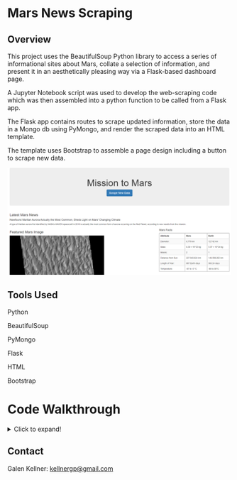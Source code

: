 # Mars News Scraping

## Overview

This project uses the BeautifulSoup Python library to access a series of informational sites about Mars, collate a selection of information, and present it in an aesthetically pleasing way via a Flask-based dashboard page.

A Jupyter Notebook script was used to develop the web-scraping code which was then assembled into a python function to be called from a Flask app.

The Flask app contains routes to scrape updated information, store the data in a Mongo db using PyMongo, and render the scraped data into an HTML template.

The template uses Bootstrap to assemble a page design including a button to scrape new data.

![DashPreview](/Missions_to_Mars/Screenshots/dash_top.png)

## Tools Used

Python

BeautifulSoup

PyMongo

Flask

HTML

Bootstrap

# Code Walkthrough

<details>
  <summary>Click to expand!</summary>

## Step 1 - Scraping

Jupyter Notebook: https://github.com/kellnergp/web-scraping-challenge/blob/main/Missions_to_Mars/mission_to_mars.ipynb

First, import necessary dependencies such as pandas, BeautifulSoup, splinter.Browser, and ChromeDriverManager.

### NASA Mars News

Use ChromeDriverManager to set the executable path and open a browser window.

Save the Mars News site url ('https://redplanetscience.com/') and visit it with the browser.

Use a Browser function to save the html of the page.

Create a BeautifulSoup object with the saved html and an 'html.parser'.

Inspect the BeautifulSoup object to understand the page structure and determine the location of the first news title and its paragraph text.

Use a BeautifulSoup find() function to find the first \<div class='content_title'> and save the text component as 'news_title'.

Use a BeautifulSoup find() function to find the first \<div class='article_teaser_body'> and save the text component as 'news_p'.

Quit the browser.

### JPL Mars Space Images - Featured Image

Open a new browser.

Save the Mars Image site url ('https://spaceimages-mars.com/') and visit it with the browser.

Store the browser page html and use it to create a BeautifulSoup object.

Examine the html structure to determine the featured image source is located in an \<img class='headerimage fade-in'> tag.

Use a find() function to locate the tag in the 'soup' object and save the \['src'] attribute as a string, 'featured_img_path'.

Add the image path to the image site url to create the 'featured_img_url'.

Quit the browser.

### Mars Facts

Open a new browser.

Save the Mars Facts site url ('https://galaxyfacts-mars.com/') and visit it with the browser.

Store the site html and use pandas.read_html to search it for html tables, making sure to give the function a header=0 attribute to pull the top row as headers.

Store the two results separately as comparisons_df and profile_df.

Adjust the comparisons_df column names to 'Attribute', 'Mars', and 'Earth'.

Quit the browser.

Use a pandas df.to_html(classes='table table-striped', index=False) function to save each table as an html string representation of tables.

### Mars Hemispheres

Open a new browser.

Save the Mars Hemispheres site url ('https://marshemispheres.com/') and visit it with the browser.

Store the page's html and use it to create a BeautifulSoup object.

Use a find_all() function on the BS object to find all \<a class='itemLink product-item'> tags and save the search result as a list object, 'items'.

Create an empty list, 'links' to store forthcoming subpage links.

Use a for loop to iterate through every 'item' in the 'items' object.

Within the loop, run a try-except with the try clause attempting to store the \['href'] attribute of the 'item' as 'link and the except clause being a command to 
continue to the next loop iteration.

After the try-except, within the for loop, if 'link' is not in 'links' append 'link' to the list.

Following the conclusion of the loop, remove '#' from the 'links' list.

Create an empty list, 'hemisphere_img_urls', to contain forthcoming dictionaries.

Use a for loop to iterate through each 'link' in 'links'.

Within the for loop, add the 'link' to the hemisphere site url string to to create a url string, 'sub_url' for the subpage.

Navigate the browser to the 'sub_url' and store the site html code.

Use the subpage html to create a BeautifulSoup object.

Search the BS object with find() for a \<h2 class='title> tag and store the text as a string, 'title'.

Search the BS object with find() for a \<h2 class='wide-image'> tag and store the \['src'] attribute as a string, 'href'.

Add the hemisphere site url string and the 'href' string to create a full image url string, 'img_result_url'.

Create a dictionary, 'hemi_dict', with the format {'title': title, 'img_url': img_result_url}.

Append 'hemi_dict' to the list, 'hemisphere_img_urls' and then exit the for loop.

Quit the browser.

## Step 2 - MongoDB and Flask Application

### scrape_mars.py

Script: https://github.com/kellnergp/web-scraping-challenge/blob/main/Missions_to_Mars/scrape_mars.py

Create a Python script 'scrape_mars.py'.

Define a function, scrape() which contains the Python code from the Jupyter Notebook from step 1.

Remove the intervening browser close an open commands to use 1 browser throughout the function.

Add a step to condense the results from scraping each site in one dictionary, 'data_dict', with the format:

{'news_title': news_title,
                'news_p': news_p,
                'featured_img_url': featured_img_url,
                'comparisons_html': comparisons_html,
                'profile_html': profile_html,
                'hemisphere_img_urls': hemisphere_img_urls}
                
Return 'data_dict' as the output of the scrape() function.

### Flask App

App Script: https://github.com/kellnergp/web-scraping-challenge/blob/main/Missions_to_Mars/app.py

Create a Python app, 'app.py' and import dependencies including: Flask, render_template, and redirect from flask, PyMongo from flask_pymongo, and the scrape_mars python script from the previous step.

Use standard Flask structure to create an instance of Flask.

Connect to a Mongo database with a PyMongo(app, uri="mongodb://localhost:27017/mars_app") function, stored as 'mongo'.

#### Home Route

Establish a home route at "/" and define a home() function.

Find a data record in the Mongo database by calling mongo.db.collection.find_one() and storing the result as 'mission_data'.

Return a render_template() function that will send 'mission_data' to a template, 'index.html'.

#### Scraping Route

Establish a route at "/scrape" and define a scrape() function.

Within the function, run the scrape_mars.scrape() function and store the result as 'mars_data'.

Use a mongo.db.collection.update({}, mars_data, upsert=True) function to send the new version of the scraped data to the Mongo database.

Return a redirect to the home route "/".

### HTML Template

HTML Script: https://github.com/kellnergp/web-scraping-challenge/blob/main/Missions_to_Mars/templates/index.html

Create an HTML document, 'index.html'.

In the \<head> section, set the meta for the viewport, entitle the page 'Mission to Mars', and link to the Bootstrap stylesheet.

#### \<body>

Set the rest of the content inside a Bootstrap \<div class='container-fluid'> so that it will scale to changing viewport size.

At the top of the container, set a 'jumbotron text-center' class \<div>. 

Within that section, set an \<h1> header reiterating the page title and a Bootstrap button linking to the "/scrape" route of the app with a text indication that clicking it will scrape new data.

The next \<div> within the container is a 'row'.

Within this row is only a \<div class='col-md-12'> which contains an \<h3> sub-header with the text 'Latest Mars News', an \<h4> with text calling the 'news_title' from 
'mission_data', and a \<p> with text pulled from {{ mission_data.news_p }}.

After the first row is closed, set another 'row' \<div>.

Within that row, set two columns; one 'col-md-8' and one 'col-md-4'.

Inside the 'col-md-8', place a \<h3> with the text 'Featured Mars Image' followed by an \<img class='img-fluid'> sourced from mission_data.featured_img_url.

Inside the 'col-md-4', place a \<h3> with the text 'Mars Facts' followed by a Bootstrap \<div class='table-responsive'>.

Within the Bootstrap table, call the comparisons table from 'mission_data' in the form {{ mission_data.comparisons_html | safe }} to let Flask know it is safe to run the external table code.

Create a third \<div class='row'>.

The first thing in row three is a \<h3> tag styled to be center-aligned with the text 'Mars Hemispheres'.

After the header, place a \<hr> tag for the sake of pleasant formatting.

Following the horizontal rule, establish four 'col-md-3' class \<div> tags.

Inside each column, set a Bootstrap card \<div> with a 'card-img top' pulled from 'mission_data.hemisphere_img_urls[num].img_url' and a 'card-title' pulled from 
'mission_data.hemisphere_img_urls[num].title'.

For each column, replace num with 0, 1, 2, and 3 respectively.

Each card image should also have a secondary class of 'img-thumbnail' to scale the images down to fit.

After the columns, created one more \<div class='row> with a \<hr> inside of it for formatting.

## Step 3 - Screenshots

Screenshots were taken of the Flask app running in Google Chrome browser.

Screenshot links:

https://github.com/kellnergp/web-scraping-challenge/blob/main/Missions_to_Mars/Screenshots/screenshot_top.png

https://github.com/kellnergp/web-scraping-challenge/blob/main/Missions_to_Mars/Screenshots/screenshot_bottom.png
  
  </details>
  
## Contact
  
  Galen Kellner: kellnergp@gmail.com

